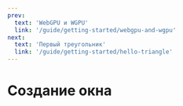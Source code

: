 ```yaml
---
prev:
  text: 'WebGPU и WGPU'
  link: '/guide/getting-started/webgpu-and-wgpu'
next:
  text: 'Первый треугольник'
  link: '/guide/getting-started/hello-triangle'
---
```


# Создание окна